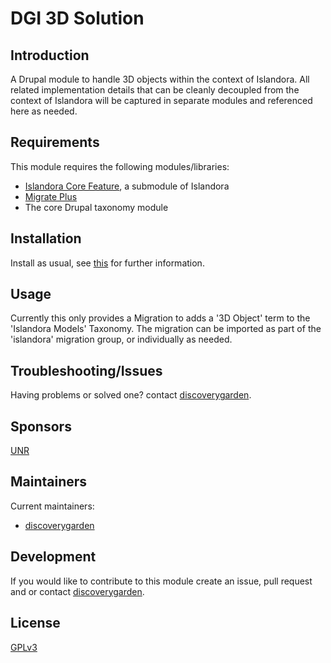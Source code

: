 # DGI 3D Solution

## Introduction
A Drupal module to handle 3D objects within the context of Islandora.
All related implementation details that can be cleanly decoupled from the context of Islandora
will be captured in separate modules and referenced here as needed.

## Requirements

This module requires the following modules/libraries:

* [Islandora Core Feature](https://github.com/Islandora/islandora), a submodule of Islandora
* [Migrate Plus](https://www.drupal.org/project/migrate_plus)
* The core Drupal taxonomy module

## Installation

Install as usual, see
[this](https://www.drupal.org/docs/extending-drupal/installing-modules) for
further information.

## Usage
Currently this only provides a Migration to adds a '3D Object' term to the 'Islandora Models' Taxonomy.
The migration can be imported as part of the 'islandora' migration group, or individually as needed.

## Troubleshooting/Issues

Having problems or solved one? contact
[discoverygarden](http://support.discoverygarden.ca).

## Sponsors
[UNR](https://library.unr.edu/)

## Maintainers
Current maintainers:

* [discoverygarden](http://www.discoverygarden.ca)

## Development

If you would like to contribute to this module create an issue, pull request
and or contact
[discoverygarden](http://support.discoverygarden.ca).

## License

[GPLv3](http://www.gnu.org/licenses/gpl-3.0.txt)
